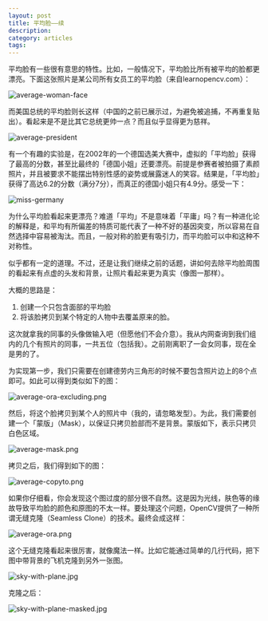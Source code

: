 ```yaml
---
layout: post
title: 平均脸——续
description: 
category: articles
tags: 
---
```

平均脸有一些很有意思的特性。比如，一般情况下，平均脸比所有被平均的脸都更漂亮。下面这张照片是某公司所有女员工的平均脸（来自learnopencv.com）：

![average-woman-face](/images/average-woman-face.jpg)

而美国总统的平均脸则长这样（中国的之前已展示过，为避免被追捕，不再重复贴出）。看起来是不是比其它总统更帅一点？而且似乎显得更为慈祥。

![average-president](/images/average-president.jpg)

有一个有趣的实验是，在2002年的一个德国选美大赛中，虚拟的「平均脸」获得了最高的分数，甚至比最终的「德国小姐」还要漂亮。前提是参赛者被拍摄了素颜照片，并且被要求不能摆出特别性感的姿势或展露迷人的笑容。结果是，「平均脸」获得了高达6.2的分数（满分7分），而真正的德国小姐只有4.9分。感受一下：

![miss-germany](/images/miss-germany.png)

为什么平均脸看起来更漂亮？难道「平均」不是意味着「平庸」吗？有一种进化论的解释是，和平均有所偏差的特质可能代表了一种不好的基因突变，所以容易在自然选择中容易被淘汰。而且，一般对称的脸更有吸引力，而平均脸可以中和这种不对称性。

似乎都有一定的道理。不过，还是让我们继续之前的话题，讲如何去除平均脸周围的看起来有点虚的头发和背景，让照片看起来更为真实（像图一那样）。

大概的思路是：

1. 创建一个只包含面部的平均脸
2. 将该脸拷贝到某个特定的人物中去覆盖原来的脸。

这次就拿我的同事的头像做输入吧（但愿他们不会介意）。我从内网查询到我们组内的几个有照片的同事，一共五位（包括我）。之前刚离职了一会女同事，现在全是男的了。

为实现第一步，我们只需要在创建德劳内三角形的时候不要包含照片边上的8个点即可。如此可以得到类似如下的图：

![average-ora-excluding.png](/images/average-ora-excluding.png)

然后，将这个脸拷贝到某个人的照片中（我的，请忽略发型）。为此，我们需要创建一个「蒙版」（Mask），以保证只拷贝脸部而不是背景。蒙版如下，表示只拷贝白色区域。

![average-mask.png](/images/average-mask.png)

拷贝之后，我们得到如下的图：

![average-copyto.png](/images/average-copyto.png)

如果你仔细看，你会发现这个图过度的部分很不自然。这是因为光线，肤色等的缘故导致平均脸的颜色和原图的不太一样。要处理这个问题，OpenCV提供了一种所谓无缝克隆（Seamless Clone）的技术。最终会成这样：

![average-ora.png](/images/average-ora.png)

这个无缝克隆看起来很厉害，就像魔法一样。比如它能通过简单的几行代码，把下图中带背景的飞机克隆到另外一张图。

![sky-with-plane.jpg](/images/sky-with-plane.jpg)

克隆之后：

![sky-with-plane-masked.jpg](/images/sky-with-plane-masked.jpg)

